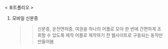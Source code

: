 < 포트폴리오 >
1. 모바일 신분증
    >> 신분증, 운전면허증, 여권을 하나의 어플로 모아 한 번에 간편하게 조회할 수 있도록 제작
    >> 어플로 제작하기 전 웹사이트로 구동되는 동작만 만들어봄 
